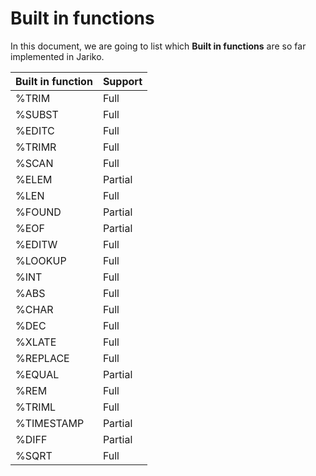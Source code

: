 # Built in functions

In this document, we are going to list which **Built in functions** are so far implemented in Jariko.

| Built in function| Support |
| ------ | ------ |
| %TRIM | Full |
| %SUBST | Full |
| %EDITC | Full |
| %TRIMR | Full |
| %SCAN | Full |
| %ELEM | Partial |
| %LEN | Full |
| %FOUND | Partial |
| %EOF | Partial |
| %EDITW | Full |
| %LOOKUP | Full |
| %INT | Full |
| %ABS | Full |
| %CHAR | Full |
| %DEC | Full |
| %XLATE | Full |
| %REPLACE | Full |
| %EQUAL | Partial |
| %REM | Full |
| %TRIML | Full |
| %TIMESTAMP | Partial |
| %DIFF | Partial |
| %SQRT | Full |
